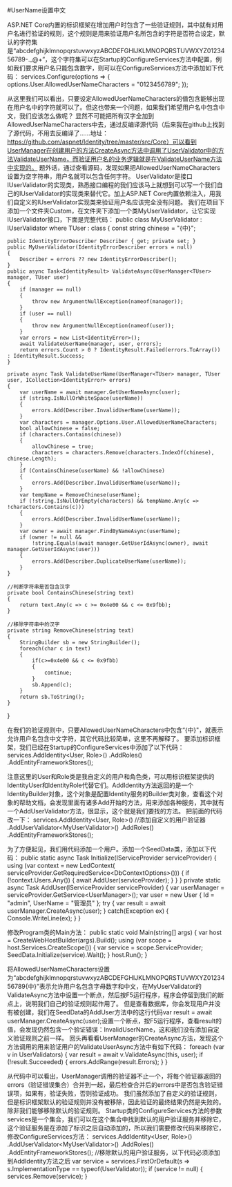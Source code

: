 #UserName设置中文

ASP.NET Core内置的标识框架在增加用户时包含了一些验证规则，其中就有对用户名进行验证的规则，这个规则是用来验证用户名所包含的字符是否符合设定，默认的字符集是“abcdefghijklmnopqrstuvwxyzABCDEFGHIJKLMNOPQRSTUVWXYZ0123456789-._@+”，这个字符集可以在Startup的ConfigureServices方法中配置，例如我们要求用户名只能包含数字，则可以在ConfigureServices方法中添加如下代码：
services.Configure<IdentityOptions>(options =>
{
    options.User.AllowedUserNameCharacters = "0123456789";
});

从这里我们可以看出，只要设定AllowedUserNameCharacters的值包含能够出现在用户名中的字符就可以了。但这也带来一个问题，如果我们希望用户名中包含中文，我们应该怎么做呢？
显然不可能把所有汉字全加到AllowedUserNameCharacters中去，通过反编译源代码（后来我在github上找到了源代码，不用去反编译了……地址：https://github.com/aspnet/Identity/tree/master/src/Core）可以看到UserManager在创建用户的方法CreateAsync方法中调用了UserValidator中的方法ValidateUserName，而验证用户名的业务逻辑就是在ValidateUserName方法中实现的。
题外话，通过查看源码，发现如果把AllowedUserNameCharacters设置为空字符串，用户名就可以包含任何字符。
UserValidator是接口IUserValidator的实现类，熟悉接口编程的我们应该马上就想到可以写一个我们自己的IUserValidator的实现类来替代它。加上ASP.NET Core内置依赖注入，用我们自定义的IUserValidator实现类来验证用户名应该完全没有问题。
我们在项目下添加一个文件夹Custom，在文件夹下添加一个类MyUserValidator，让它实现IUserValidator接口，下面是完整代码：
public class MyUserValidator<TUser> : IUserValidator<TUser> where TUser : class
{
    const string chinese = "{中}";

    public IdentityErrorDescriber Describer { get; private set; }
    public MyUserValidator(IdentityErrorDescriber errors = null)
    {
        Describer = errors ?? new IdentityErrorDescriber();
    }
    public async Task<IdentityResult> ValidateAsync(UserManager<TUser> manager, TUser user)
    {
        if (manager == null)
        {
            throw new ArgumentNullException(nameof(manager));
        }
        if (user == null)
        {
            throw new ArgumentNullException(nameof(user));
        }
        var errors = new List<IdentityError>();
        await ValidateUserName(manager, user, errors);
        return errors.Count > 0 ? IdentityResult.Failed(errors.ToArray()) : IdentityResult.Success;
    }

    private async Task ValidateUserName(UserManager<TUser> manager, TUser user, ICollection<IdentityError> errors)
    {
        var userName = await manager.GetUserNameAsync(user);
        if (string.IsNullOrWhiteSpace(userName))
        {
            errors.Add(Describer.InvalidUserName(userName));
        }
        var characters = manager.Options.User.AllowedUserNameCharacters;
        bool allowChinese = false;
        if (characters.Contains(chinese))
        {
            allowChinese = true;
            characters = characters.Remove(characters.IndexOf(chinese), chinese.Length);
        }
        if (ContainsChinese(userName) && !allowChinese)
        {
            errors.Add(Describer.InvalidUserName(userName));
        }
        var tempName = RemoveChinese(userName);
        if (!string.IsNullOrEmpty(characters) && tempName.Any(c => !characters.Contains(c)))
        {
            errors.Add(Describer.InvalidUserName(userName));
        }
        var owner = await manager.FindByNameAsync(userName);
        if (owner != null &&
            !string.Equals(await manager.GetUserIdAsync(owner), await manager.GetUserIdAsync(user)))
        {
            errors.Add(Describer.DuplicateUserName(userName));
        }
    }

    //判断字符串是否包含汉字
    private bool ContainsChinese(string text)
    {
        return text.Any(c => c >= 0x4e00 && c <= 0x9fbb);
    }
    
    //移除字符串中的汉字
    private string RemoveChinese(string text)
    {
        StringBuilder sb = new StringBuilder();
        foreach(char c in text)
        {
            if(c>=0x4e00 && c <= 0x9fbb)
            {
                continue;
            }
            sb.Append(c);
        }
        return sb.ToString();
    }
}

在我们的验证规则中，只要AllowedUserNameCharacters中包含“{中}"，就表示允许用户名包含中文字符，其它代码比较简单，这里不再解释了。
要添加标识框架，我们已经在Startup的ConfigureServices中添加了以下代码：
            services.AddIdentity<User, Role>()
                .AddRoles<Role>()
                .AddEntityFrameworkStores<LedContext>();

注意这里的User和Role类是我自定义的用户和角色类，可以用标识框架提供的IdentityUser和IdentityRole代替它们。AddIdentity方法返回的是一个IdentityBuilder对象，这个对象是配置Identity服务的Builder类对象，查看这个对象的帮助文档，会发现里面有诸多Add开始的方法，用来添加各种服务，其中就有一个AddUserValidator方法，很显示，这个就是我们要找的方法。
把前面的代码改一下：
            services.AddIdentity<User, Role>()
                //添加自定义的用户验证器
                .AddUserValidator<MyUserValidator<User>>()
                .AddRoles<Role>()
                .AddEntityFrameworkStores<LedContext>();

为了方便起见，我们用代码添加一个用户。添加一个SeedData类，添加以下代码：
public static async Task Initialize(IServiceProvider serviceProvider)
{
      using (var context = new LedContext(
                serviceProvider.GetRequiredService<DbContextOptions<LedContext>>()))
      {
          if (!context.Users.Any())
          {
               await AddUser(serviceProvider);
          }
      }
}
private static async Task AddUser(IServiceProvider serviceProvider)
{
    var userManager = serviceProvider.GetService<UserManager<User>>();
    var user = new User { Id = "admin", UserName = "管理员" };
    try
    {
        var result = await userManager.CreateAsync(user);
    }
    catch(Exception ex)
    {
        Console.WriteLine(ex);
    }
}

修改Program类的Main方法：
        public static void Main(string[] args)
        {
            var host = CreateWebHostBuilder(args).Build();
            using (var scope = host.Services.CreateScope())
            {
                var service = scope.ServiceProvider;
                SeedData.Initialize(service).Wait();
            }
            host.Run();
        }

将AllowedUserNameCharacters设置为“abcdefghijklmnopqrstuvwxyzABCDEFGHIJKLMNOPQRSTUVWXYZ0123456789{中}”表示允许用户名包含字母数字和中文，在MyUserValidator的ValidateAsync方法中设置一个断点，然后按F5运行程序，程序会停留到我们的断点上，说明我们自己的验证规则起作用了。
但是查看数据库，你会发现用户并没有被创建，我们在SeedData的AddUser方法中的这行代码var result = await userManager.CreateAsync(user);设置一个断点，按F5运行程序，查看result的值，会发现仍然包含一个验证错误：InvalidUserName，这和我们没有添加自定义验证规则之前一样。
回头再看看UserManager的CreateAsync方法，发现这个方法调用的用来验证用户的ValidateUserAsync方法中有如下代码：
            foreach (var v in UserValidators)
            {
                var result = await v.ValidateAsync(this, user);
                if (!result.Succeeded)
                {
                    errors.AddRange(result.Errors);
                }
            }

从代码中可以看出，UserManager调用的验证器不止一个，将每个验证器返回的errors（验证错误集合）合并到一起，最后检查合并后的errors中是否包含验证错误项，如果有，验证失败，否则验证成功。
我们虽然添加了自定义的验证规则，但是标识框架默认的验证规则并没有被移除，因此验证的最终结果仍然是失败的。除非我们能够移除默认的验证规则。
Startup类的ConfigureServices方法的参数services是一个集合，我们可以在这个集合中找到默认的用户验证服务并移除它，这个验证服务是在添加了标识之后自动添加的，所以我们需要修改代码来移除它，修改ConfigureServices方法：
            services.AddIdentity<User, Role>()
                .AddUserValidator<MyUserValidator<User>>()
                .AddRoles<Role>()
                .AddEntityFrameworkStores<LedContext>();
            //移除默认的用户验证服务，以下代码必须添加到AddIdentity方法之后
            var service = services.FirstOrDefault(s => s.ImplementationType == typeof(UserValidator<User>));
            if (service != null)
            {
                services.Remove(service);
            }
